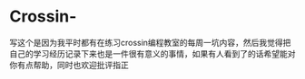 # Crossin-
写这个是因为我平时都有在练习crossin编程教室的每周一坑内容，然后我觉得把自己的学习经历记录下来也是一件很有意义的事情，如果有人看到了的话希望能对你有点帮助，同时也欢迎批评指正
